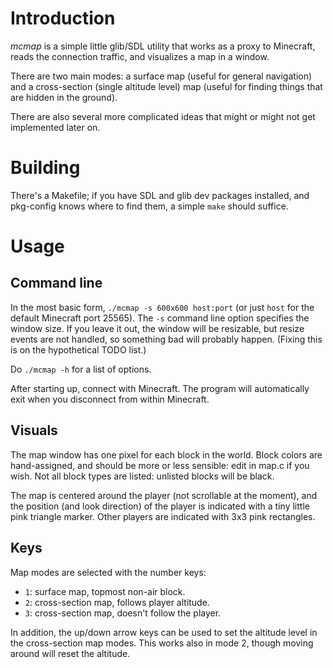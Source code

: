 Introduction
============

*mcmap* is a simple little glib/SDL utility that works as a proxy to
Minecraft, reads the connection traffic, and visualizes a map in a
window.

There are two main modes: a surface map (useful for general
navigation) and a cross-section (single altitude level) map (useful
for finding things that are hidden in the ground).

There are also several more complicated ideas that might or might not
get implemented later on.

Building
========

There's a Makefile; if you have SDL and glib dev packages installed,
and pkg-config knows where to find them, a simple `make` should
suffice.

Usage
=====

Command line
------------

In the most basic form, `./mcmap -s 600x600 host:port` (or just `host`
for the default Minecraft port 25565).  The `-s` command line option
specifies the window size.  If you leave it out, the window will be
resizable, but resize events are not handled, so something bad will
probably happen.  (Fixing this is on the hypothetical TODO list.)

Do `./mcmap -h` for a list of options.

After starting up, connect with Minecraft.  The program will
automatically exit when you disconnect from within Minecraft.

Visuals
-------

The map window has one pixel for each block in the world.  Block
colors are hand-assigned, and should be more or less sensible: edit in
map.c if you wish.  Not all block types are listed: unlisted blocks
will be black.

The map is centered around the player (not scrollable at the moment),
and the position (and look direction) of the player is indicated with
a tiny little pink triangle marker.  Other players are indicated with
3x3 pink rectangles.

Keys
----

Map modes are selected with the number keys:

* `1`: surface map, topmost non-air block.
* `2`: cross-section map, follows player altitude.
* `3`: cross-section map, doesn't follow the player.

In addition, the up/down arrow keys can be used to set the altitude
level in the cross-section map modes.  This works also in mode 2,
though moving around will reset the altitude.
